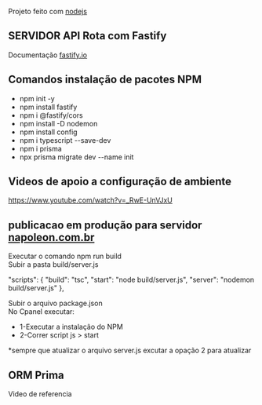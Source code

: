Projeto feito com [nodejs](https://nodejs.org/en/) 

## SERVIDOR API Rota com Fastify

Documentação [fastify.io](https://www.fastify.io/) 

## Comandos instalação de pacotes NPM

* npm init -y
* npm install fastify
* npm i @fastify/cors
* npm install -D nodemon
* npm install config
* npm i typescript --save-dev
* npm i prisma
* npx prisma migrate dev --name init  

## Videos de apoio a configuração de ambiente

https://www.youtube.com/watch?v=_RwE-UnVJxU


## publicacao em produção para servidor [napoleon.com.br](https://napoleon.com.br/)  
Executar o comando npm run build <br/>
Subir a pasta build/server.js  <br/>

"scripts": {
    "build": "tsc",
    "start": "node build/server.js",
    "server": "nodemon build/server.js"
  },

Subir o arquivo package.json <br/>
No Cpanel executar: <br/>
 * 1-Executar a instalação do NPM
 * 2-Correr script js > start

 *sempre que atualizar o arquivo server.js excutar a opação 2 para atualizar<br/>

## ORM Prima
Video de referencia <br/>


